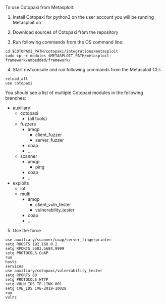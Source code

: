 To use Cotopaxi from Metasploit:

1. Install Cotopaxi for python3 on the user account you will be running Metasploit on

2. Download sources of Cotopaxi from the repository

3. Run following commands from the OS command line:
```
cd $COTOPAXI_PATH/cotopaxi/integrations/metasploit
sudo cp -r modules $METASPLOIT_PATH/metasploit-framework/embedded/framework/
```

4. Start msfconsole and run following commands from the Metasploit CLI:
```
reload_all
use cotopaxi
```
You should see a list of multiple Cotopaxi modules in the following branches:
* auxiliary
    * cotopaxi 
      * (all tools)
    * fuzzers
        * amqp
            * client_fuzzer
            * server_fuzzer
        * coap
        * ...
    * scanner
        * amqp
          * ping
        * coap
        * ...
* exploits
    * iot
    * multi
        * amqp
          * client_vuln_tester
          * vulnerability_tester
        * coap
        * ...

5. Use the force
```
use auxiliary/scanner/coap/server_fingerprinter
setg RHOSTS 192.168.0.2
setg RPORTS 5683,5684,9999
setg PROTOCOLS CoAP
run
hosts
services
use auxiliary/cotopaxi/vulnerability_tester
setg RPORTS 80
setg PROTOCOLS HTTP
setg VULN_IDS TP-LINK_001
setg CVE_IDS CVE-2019-10028
run
vulns
```